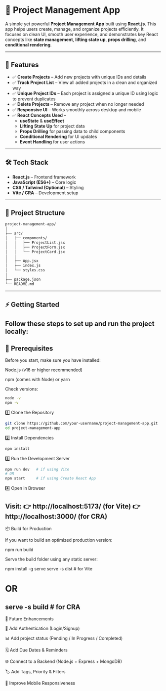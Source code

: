 # 📌 Project Management App  

A simple yet powerful **Project Management App** built using **React.js**. This app helps users create, manage, and organize projects efficiently. It focuses on clean UI, smooth user experience, and demonstrates key React concepts like **state management**, **lifting state up**, **props drilling**, and **conditional rendering**.  

---

## 🚀 Features  

- ✅ **Create Projects** – Add new projects with unique IDs and details  
- ✅ **Track Project List** – View all added projects in a clean and organized way  
- ✅ **Unique Project IDs** – Each project is assigned a unique ID using logic to prevent duplicates  
- ✅ **Delete Projects** – Remove any project when no longer needed  
- ✅ **Responsive UI** – Works smoothly across desktop and mobile  
- ✅ **React Concepts Used** –  
  - **useState** & **useEffect**  
  - **Lifting State Up** for project data  
  - **Props Drilling** for passing data to child components  
  - **Conditional Rendering** for UI updates  
  - **Event Handling** for user actions  

---

## 🛠️ Tech Stack  

- **React.js** – Frontend framework  
- **JavaScript (ES6+)** – Core logic  
- **CSS / Tailwind (Optional)** – Styling  
- **Vite / CRA** – Development setup  

---

## 📂 Project Structure  

```bash
project-management-app/
│
├── src/
│   ├── components/
│   │   ├── ProjectList.jsx
│   │   ├── ProjectForm.jsx
│   │   └── ProjectCard.jsx
│   │
│   ├── App.jsx
│   ├── index.js
│   └── styles.css
│
├── package.json
└── README.md

```
---

## ⚡ Getting Started

Follow these steps to set up and run the project locally:
---
## 🔑 Prerequisites

Before you start, make sure you have installed:

Node.js
 (v16 or higher recommended)

npm
 (comes with Node) or yarn

Check versions:
```bash
node -v
npm -v
```

1️⃣ Clone the Repository
```bash
git clone https://github.com/your-username/project-management-app.git
cd project-management-app
```
2️⃣ Install Dependencies
```bash
npm install
```

3️⃣ Run the Development Server
```bash
npm run dev   # if using Vite
# OR
npm start     # if using Create React App
```

4️⃣ Open in Browser

Visit:
👉 http://localhost:5173/
 (for Vite)
👉 http://localhost:3000/
 (for CRA)
---
📦 Build for Production

If you want to build an optimized production version:

npm run build


Serve the build folder using any static server:

npm install -g serve
serve -s dist   # for Vite
# OR
serve -s build  # for CRA
---
🎯 Future Enhancements

🔐 Add Authentication (Login/Signup)

📊 Add project status (Pending / In Progress / Completed)

🗓️ Add Due Dates & Reminders

🌐 Connect to a Backend (Node.js + Express + MongoDB)

🏷️ Add Tags, Priority & Filters

📱 Improve Mobile Responsiveness
